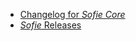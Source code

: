 - [Changelog for _Sofie Core_](meteor/CHANGELOG.md)
- [_Sofie_ Releases](https://nrkno.github.io/sofie-core/releases)
